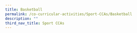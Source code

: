 ```yaml
---
title: Basketball
permalink: /co-curricular-activities/Sport-CCAs/Basketball
description: ""
third_nav_title: Sport CCAs
---
```

